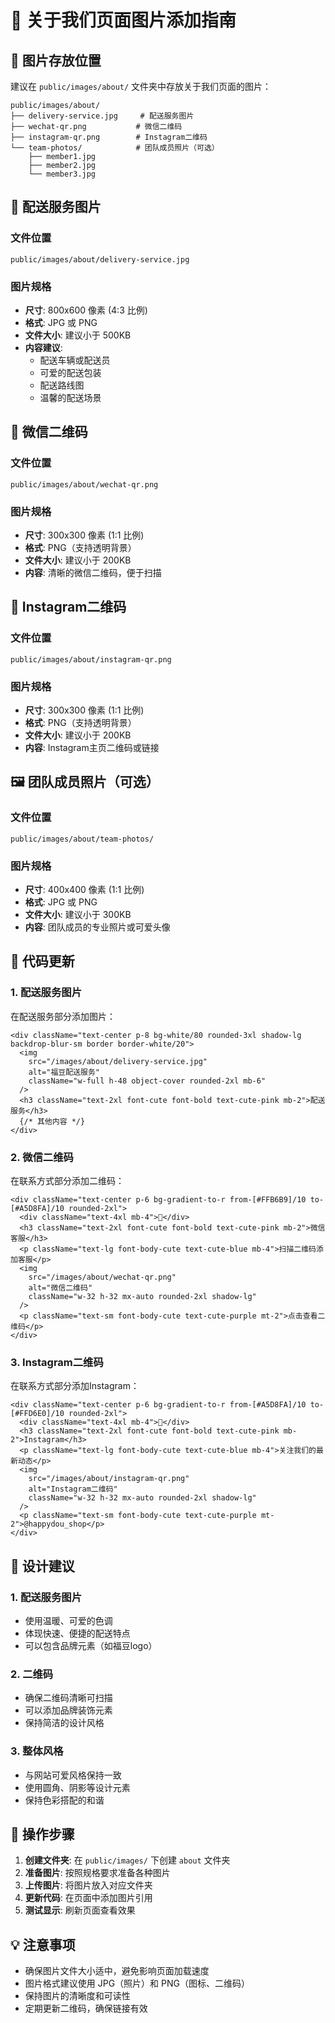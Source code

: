 # 🎨 关于我们页面图片添加指南

## 📁 图片存放位置

建议在 `public/images/about/` 文件夹中存放关于我们页面的图片：

```
public/images/about/
├── delivery-service.jpg     # 配送服务图片
├── wechat-qr.png           # 微信二维码
├── instagram-qr.png        # Instagram二维码
└── team-photos/            # 团队成员照片（可选）
    ├── member1.jpg
    ├── member2.jpg
    └── member3.jpg
```

## 🚚 配送服务图片

### 文件位置
```
public/images/about/delivery-service.jpg
```

### 图片规格
- **尺寸**: 800x600 像素 (4:3 比例)
- **格式**: JPG 或 PNG
- **文件大小**: 建议小于 500KB
- **内容建议**: 
  - 配送车辆或配送员
  - 可爱的配送包装
  - 配送路线图
  - 温馨的配送场景

## 📱 微信二维码

### 文件位置
```
public/images/about/wechat-qr.png
```

### 图片规格
- **尺寸**: 300x300 像素 (1:1 比例)
- **格式**: PNG（支持透明背景）
- **文件大小**: 建议小于 200KB
- **内容**: 清晰的微信二维码，便于扫描

## 📸 Instagram二维码

### 文件位置
```
public/images/about/instagram-qr.png
```

### 图片规格
- **尺寸**: 300x300 像素 (1:1 比例)
- **格式**: PNG（支持透明背景）
- **文件大小**: 建议小于 200KB
- **内容**: Instagram主页二维码或链接

## 🖼️ 团队成员照片（可选）

### 文件位置
```
public/images/about/team-photos/
```

### 图片规格
- **尺寸**: 400x400 像素 (1:1 比例)
- **格式**: JPG 或 PNG
- **文件大小**: 建议小于 300KB
- **内容**: 团队成员的专业照片或可爱头像

## 🔧 代码更新

### 1. 配送服务图片
在配送服务部分添加图片：

```tsx
<div className="text-center p-8 bg-white/80 rounded-3xl shadow-lg backdrop-blur-sm border border-white/20">
  <img 
    src="/images/about/delivery-service.jpg" 
    alt="福豆配送服务" 
    className="w-full h-48 object-cover rounded-2xl mb-6"
  />
  <h3 className="text-2xl font-cute font-bold text-cute-pink mb-2">配送服务</h3>
  {/* 其他内容 */}
</div>
```

### 2. 微信二维码
在联系方式部分添加二维码：

```tsx
<div className="text-center p-6 bg-gradient-to-r from-[#FFB6B9]/10 to-[#A5D8FA]/10 rounded-2xl">
  <div className="text-4xl mb-4">📱</div>
  <h3 className="text-2xl font-cute font-bold text-cute-pink mb-2">微信客服</h3>
  <p className="text-lg font-body-cute text-cute-blue mb-4">扫描二维码添加客服</p>
  <img 
    src="/images/about/wechat-qr.png" 
    alt="微信二维码" 
    className="w-32 h-32 mx-auto rounded-2xl shadow-lg"
  />
  <p className="text-sm font-body-cute text-cute-purple mt-2">点击查看二维码</p>
</div>
```

### 3. Instagram二维码
在联系方式部分添加Instagram：

```tsx
<div className="text-center p-6 bg-gradient-to-r from-[#A5D8FA]/10 to-[#FFD6E0]/10 rounded-2xl">
  <div className="text-4xl mb-4">📸</div>
  <h3 className="text-2xl font-cute font-bold text-cute-pink mb-2">Instagram</h3>
  <p className="text-lg font-body-cute text-cute-blue mb-4">关注我们的最新动态</p>
  <img 
    src="/images/about/instagram-qr.png" 
    alt="Instagram二维码" 
    className="w-32 h-32 mx-auto rounded-2xl shadow-lg"
  />
  <p className="text-sm font-body-cute text-cute-purple mt-2">@happydou_shop</p>
</div>
```

## 🎯 设计建议

### 1. 配送服务图片
- 使用温暖、可爱的色调
- 体现快速、便捷的配送特点
- 可以包含品牌元素（如福豆logo）

### 2. 二维码
- 确保二维码清晰可扫描
- 可以添加品牌装饰元素
- 保持简洁的设计风格

### 3. 整体风格
- 与网站可爱风格保持一致
- 使用圆角、阴影等设计元素
- 保持色彩搭配的和谐

## 📝 操作步骤

1. **创建文件夹**: 在 `public/images/` 下创建 `about` 文件夹
2. **准备图片**: 按照规格要求准备各种图片
3. **上传图片**: 将图片放入对应文件夹
4. **更新代码**: 在页面中添加图片引用
5. **测试显示**: 刷新页面查看效果

## 💡 注意事项

- 确保图片文件大小适中，避免影响页面加载速度
- 图片格式建议使用 JPG（照片）和 PNG（图标、二维码）
- 保持图片的清晰度和可读性
- 定期更新二维码，确保链接有效 